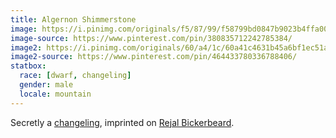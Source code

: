 ```yaml
---
title: Algernon Shimmerstone
image: https://i.pinimg.com/originals/f5/87/99/f58799bd0847b9023b4ffa00f5e831f5.png
image-source: https://www.pinterest.com/pin/380835712242785384/
image2: https://i.pinimg.com/originals/60/a4/1c/60a41c4631b45a6bf1ec51af7c15730e.jpg
image2-source: https://www.pinterest.com/pin/464433780336788406/
statbox:
  race: [dwarf, changeling]
  gender: male
  locale: mountain
---
```


Secretly a [changeling](../creatures/changelings), imprinted on [Rejal Bickerbeard](rejal-bickerbeard).
